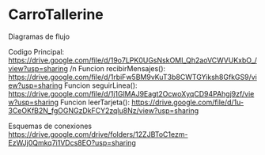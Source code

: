 # CarroTallerine

Diagramas de flujo

Codigo Principal: https://drive.google.com/file/d/19o7LPK0UGsNskOMI_Qh2aoVCWVUKxbO_/view?usp=sharing /n
Funcion recibirMensajes(): https://drive.google.com/file/d/1rbiFw5BM9vKuT3b8CWTGYiksh8GfkGS9/view?usp=sharing
Funcion seguirLinea(): https://drive.google.com/file/d/1j1GlMAJ9Eagt2OcwoXyqCD94PAhgj9zf/view?usp=sharing
Funcion leerTarjeta(): https://drive.google.com/file/d/1u-3CeOKfB2N_fgOGNGzDkFCY2zqlu8Nz/view?usp=sharing

Esquemas de conexiones
https://drive.google.com/drive/folders/12ZJBToC1ezm-EzWJj0Qmkq7i1VDcs8EO?usp=sharing


